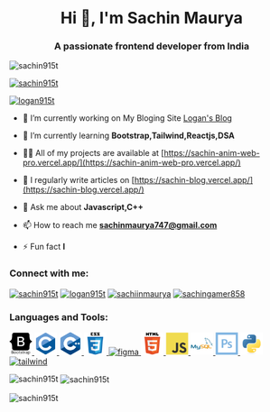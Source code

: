 <div style="text-align: center;">
    <img  src="https://eportfolio.utm.my/artefact/file/download.php?file=682041&view=171850&embedded=1&text=691127" alt="" width="800px">
</div>

<h1 align="center">Hi 👋, I'm Sachin Maurya</h1>
<h3 align="center">A passionate frontend developer from India</h3>


<p align="left"> <img src="https://komarev.com/ghpvc/?username=sachin915t&label=Profile%20views&color=0e75b6&style=flat" alt="sachin915t" /> </p>

<p align="left"> <a href="https://github.com/ryo-ma/github-profile-trophy"><img src="https://github-profile-trophy.vercel.app/?username=sachin915t" alt="sachin915t" /></a> </p>

<p align="left"> <a href="https://twitter.com/logan915t" target="blank"><img src="https://img.shields.io/twitter/follow/logan915t?logo=twitter&style=for-the-badge" alt="logan915t" /></a> </p>
<img align="right" src="https://cdn1.forevergeek.com/uploads/33/2015/02/pi.jpg" alt="">

- 🔭 I’m currently working on My Bloging Site [Logan's Blog](https://sachin-blog.vercel.app/)

- 🌱 I’m currently learning **Bootstrap,Tailwind,Reactjs,DSA**

- 👨‍💻 All of my projects are available at [https://sachin-anim-web-pro.vercel.app/](https://sachin-anim-web-pro.vercel.app/)

- 📝 I regularly write articles on [https://sachin-blog.vercel.app/](https://sachin-blog.vercel.app/)

- 💬 Ask me about **Javascript,C++**

- 📫 How to reach me **sachinmaurya747@gmail.com**

- ⚡ Fun fact **I**

<h3 align="left">Connect with me:</h3>
<p align="left">
<a href="https://codepen.io/sachin915t" target="blank"><img align="center" src="https://raw.githubusercontent.com/rahuldkjain/github-profile-readme-generator/master/src/images/icons/Social/codepen.svg" alt="sachin915t" height="30" width="40" /></a>
<a href="https://twitter.com/logan915t" target="blank"><img align="center" src="https://raw.githubusercontent.com/rahuldkjain/github-profile-readme-generator/master/src/images/icons/Social/twitter.svg" alt="logan915t" height="30" width="40" /></a>
<a href="https://instagram.com/sachiinmaurya" target="blank"><img align="center" src="https://raw.githubusercontent.com/rahuldkjain/github-profile-readme-generator/master/src/images/icons/Social/instagram.svg" alt="sachiinmaurya" height="30" width="40" /></a>
<a href="https://www.hackerrank.com/sachingamer858" target="blank"><img align="center" src="https://raw.githubusercontent.com/rahuldkjain/github-profile-readme-generator/master/src/images/icons/Social/hackerrank.svg" alt="sachingamer858" height="30" width="40" /></a>
</p>

<h3 align="left">Languages and Tools:</h3>
<p align="left"> <a href="https://getbootstrap.com" target="_blank" rel="noreferrer"> <img src="https://raw.githubusercontent.com/devicons/devicon/master/icons/bootstrap/bootstrap-plain-wordmark.svg" alt="bootstrap" width="40" height="40"/> </a> <a href="https://www.cprogramming.com/" target="_blank" rel="noreferrer"> <img src="https://raw.githubusercontent.com/devicons/devicon/master/icons/c/c-original.svg" alt="c" width="40" height="40"/> </a> <a href="https://www.w3schools.com/cpp/" target="_blank" rel="noreferrer"> <img src="https://raw.githubusercontent.com/devicons/devicon/master/icons/cplusplus/cplusplus-original.svg" alt="cplusplus" width="40" height="40"/> </a> <a href="https://www.w3schools.com/css/" target="_blank" rel="noreferrer"> <img src="https://raw.githubusercontent.com/devicons/devicon/master/icons/css3/css3-original-wordmark.svg" alt="css3" width="40" height="40"/> </a> <a href="https://www.figma.com/" target="_blank" rel="noreferrer"> <img src="https://www.vectorlogo.zone/logos/figma/figma-icon.svg" alt="figma" width="40" height="40"/> </a> <a href="https://www.w3.org/html/" target="_blank" rel="noreferrer"> <img src="https://raw.githubusercontent.com/devicons/devicon/master/icons/html5/html5-original-wordmark.svg" alt="html5" width="40" height="40"/> </a> <a href="https://developer.mozilla.org/en-US/docs/Web/JavaScript" target="_blank" rel="noreferrer"> <img src="https://raw.githubusercontent.com/devicons/devicon/master/icons/javascript/javascript-original.svg" alt="javascript" width="40" height="40"/> </a> <a href="https://www.mysql.com/" target="_blank" rel="noreferrer"> <img src="https://raw.githubusercontent.com/devicons/devicon/master/icons/mysql/mysql-original-wordmark.svg" alt="mysql" width="40" height="40"/> </a> <a href="https://www.photoshop.com/en" target="_blank" rel="noreferrer"> <img src="https://raw.githubusercontent.com/devicons/devicon/master/icons/photoshop/photoshop-line.svg" alt="photoshop" width="40" height="40"/> </a> <a href="https://www.python.org" target="_blank" rel="noreferrer"> <img src="https://raw.githubusercontent.com/devicons/devicon/master/icons/python/python-original.svg" alt="python" width="40" height="40"/> </a> <a href="https://tailwindcss.com/" target="_blank" rel="noreferrer"> <img src="https://www.vectorlogo.zone/logos/tailwindcss/tailwindcss-icon.svg" alt="tailwind" width="40" height="40"/> </a> </p>

<p><img align="left" src="https://github-readme-stats.vercel.app/api/top-langs?username=sachin915t&show_icons=true&locale=en&layout=compact" alt="sachin915t" /></p>

<p>&nbsp;<img align="center" src="https://github-readme-stats.vercel.app/api?username=sachin915t&show_icons=true&locale=en" alt="sachin915t" /></p>

<p><img align="center" src="https://github-readme-streak-stats.herokuapp.com/?user=sachin915t&" alt="sachin915t" /></p>
